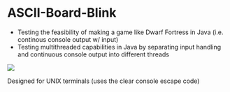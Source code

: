 # ASCII-Board-Blink
- Testing the feasibility of making a game like Dwarf Fortress in Java (i.e. continous console output w/ input)
- Testing multithreaded capabilities in Java by separating input handling and continuous console output into different threads

![](https://i.imgur.com/pR3XOQ8.gif)

Designed for UNIX terminals (uses the clear console escape code)


